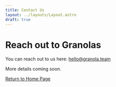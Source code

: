 ```yaml
---
title: Contact Us
layout: ../layouts/Layout.astro
draft: true
---
```


# Reach out to Granolas

You can reach out to us here: hello@granola.team

More details coming soon. 

[Return to Home Page](/)